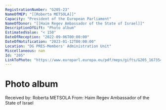 ```yaml
---
RegistrationNumber: "G205-23"
NameOfMEP: "[[Roberta METSOLA]]"
Capacity: "President of the European Parliament"
NameOfDonor: "[[Haim Regev Ambassador of the State of Israel]]"
DescriptionOfGift: "Photo album"
EstimatedValue: "< 150"
DateOfReception: "2022-09-06T00:00:00"
DateOfNotification: "2023-01-12T00:00:00"
Location: "DG PRES-Members' Administration Unit"
Miscellaneous: nan
Id: "205"
LinkToPhoto: "https://www.europarl.europa.eu/pdf/meps/gifts/G205_1673540317282.jpg#"
---
```


# Photo album

Received by: Roberta METSOLA
From: Haim Regev Ambassador of the State of Israel
